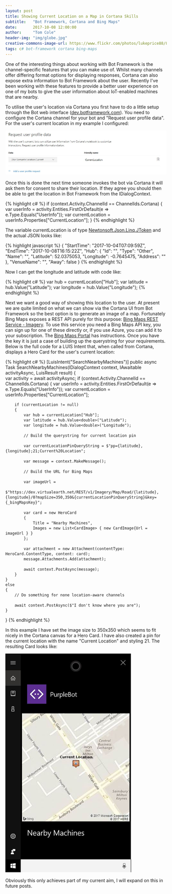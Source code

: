 ```yaml
---
layout: post
title: Showing Current Location on a Map in Cortana Skills
subtitle:   "Bot Framework, Cortana and Bing Maps"
date:       2017-10-08 12:00:00
author:     "Tom Cole"
header-img: "img/globe.jpg"
creative-commons-image-url: https://www.flickr.com/photos/lukeprice88/8162093146
tags: c# bot-framework cortana bing-maps
---
```


One of the interesting things about working with Bot Framework is the channel-specific features that you can make use of. Whilst many channels offer differing format options for displaying responses, Cortana can also expose extra information to Bot Framework about the user. Recently I've been working with these features to provide a better user experience on one of my bots to give the user information about IoT-enabled machines that are nearby.

To utilise the user's location via Cortana you first have to do a little setup through the Bot web interface ([dev.botframework.com](https://dev.botframework.com)). You need to configure the Cortana channel for your bot and "Request user profile data". For the user's current location in my example I configured:

![User SemanticLocation Current](/img/cortana-request-user-profile-data.jpg) 

Once this is done the next time someone invokes the bot via Cortana it will ask them for consent to share their location. If they agree you should then be able to get the location in Bot Framework from the IDialogContext.

{% highlight c# %}
if (context.Activity.ChannelId == ChannelIds.Cortana)
{
    var userInfo = activity.Entities.FirstOrDefault(e => e.Type.Equals("UserInfo"));
    var currentLocation = userInfo.Properties["CurrentLocation"];
}
{% endhighlight %}

The variable currentLocation is of type [Newtonsoft.Json.Linq.JToken](https://www.newtonsoft.com/json/help/html/T_Newtonsoft_Json_Linq_JToken.htm) and the actual JSON looks like:

{% highlight javascript %}
{ 
    "StartTime": "2017-10-04T07:09:59Z", 
    "EndTime": "2017-10-08T16:15:22Z", 
    "Hub": { 
                "Id": "", 
                "Type": "Other", 
                "Name": "", 
                "Latitude": 52.0375053, 
                "Longitude": -0.7645475,
                "Address": "" 
            }, 
    "VenueName": "", 
    "Away": false 
}
{% endhighlight %}

Now I can get the longitude and latitude with code like:

{% highlight c# %}
var hub = currentLocation["Hub"];
var latitude = hub.Value<double>("Latitude");
var longitude = hub.Value<double>("Longitude");
{% endhighlight %}

Next we want a good way of showing this location to the user. At present we are quite limited on what we can show via the Cortana UI from Bot Framework so the best option is to generate an image of a map. Fortunately Bing Maps exposes a REST API purely for this purpose: [Bing Maps REST Service - Imagery](https://msdn.microsoft.com/en-us/library/ff701724.aspx). To use this service you need a Bing Maps API key, you can sign up for one of these directly or, if you use Azure, you can add it to your subscription. The [Bing Maps Portal](https://www.bingmapsportal.com/) has instructions. Once you have the key it is just a case of building up the querystring for your requirements. Below is the full code for a LUIS Intent that, when called from Cortana, displays a Hero Card for the user's current location:

{% highlight c# %}
[LuisIntent("SearchNearbyMachines")]
public async Task SearchNearbyMachines(IDialogContext context, IAwaitable<IMessageActivity> activityAsync, LuisResult result)
{            
    var activity = await activityAsync;
    if (context.Activity.ChannelId == ChannelIds.Cortana)
    {
        var userInfo = activity.Entities.FirstOrDefault(e => e.Type.Equals("UserInfo"));
        var currentLocation = userInfo.Properties["CurrentLocation"];

        if (currentLocation != null)
        {
            var hub = currentLocation["Hub"];
            var latitude = hub.Value<double>("Latitude");
            var longitude = hub.Value<double>("Longitude");

            // Build the querystring for current location pin

            var currentLocationPinQueryString = $"pp={latitude},{longitude};21;Current%20Location";

            var message = context.MakeMessage();

            // Build the URL for Bing Maps

            var imageUrl =
                $"https://dev.virtualearth.net/REST/v1/Imagery/Map/Road/{latitude},{longitude}/0?mapSize=350,350&{currentLocationPinQueryString}&key={_bingMapsKey}";

            var card = new HeroCard
            {
                Title = "Nearby Machines",
                Images = new List<CardImage> { new CardImage{Url = imageUrl } }                        
            };

            var attachment = new Attachment(contentType: HeroCard.ContentType, content: card);
            message.Attachments.Add(attachment);

            await context.PostAsync(message);
        }
    }
    else
    {
        // Do something for none location-aware channels
        
        await context.PostAsync($"I don't know where you are");
    }
}
{% endhighlight %}

In this example I have set the image size to 350x350 which seems to fit nicely in the Cortana canvas for a Hero Card. I have also created a pin for the current location with the name "Current Location" and styling 21. The resulting Card looks like:

![PurpleBot Screen Shot](/img/purplebot-current-location.JPG)

Obviously this only achieves part of my current aim, I will expand on this in future posts.